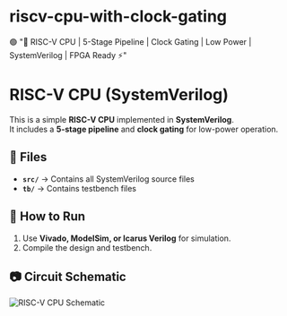 # riscv-cpu-with-clock-gating
🟢 "🚀 RISC-V CPU | 5-Stage Pipeline | Clock Gating | Low Power | SystemVerilog | FPGA Ready ⚡"

# RISC-V CPU (SystemVerilog)

This is a simple **RISC-V CPU** implemented in **SystemVerilog**.  
It includes a **5-stage pipeline** and **clock gating** for low-power operation.

## 📂 Files
- **`src/`** → Contains all SystemVerilog source files
- **`tb/`** → Contains testbench files

## 🚀 How to Run
1. Use **Vivado, ModelSim, or Icarus Verilog** for simulation.  
2. Compile the design and testbench.

## 📷 Circuit Schematic  
![RISC-V CPU Schematic](docs/images/schematic.png)
